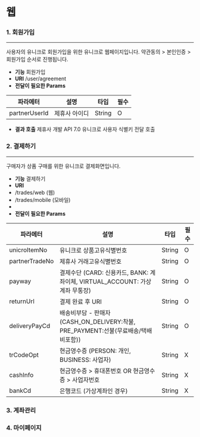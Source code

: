 # 웹

### 1. 회원가입

***
사용자의 유니크로 회원가입을 위한 유니크로 웹페이지입니다.
약관동의 > 본인인증 > 회원가입 순서로 진행됩니다.

* **기능** 회원가입
* **URI** /user/agreement
* **전달이 필요한 Params**

| 파라메터           | 설명          | 타입    | 필수 |
| ----------------- | ------------ | ------ | -- |
| partnerUserId     | 제휴사 아이디  | String | O  |

* **결과 호출** 제휴사 개발 API 7.0 유니크로 사용자 식별키 전달 호출

### 2. 결제하기

***

구매자가 상품 구매를 위한 유니크로 결제화면입니다.

* **기능** 결제하기
* **URI**
*  /trades/web (웹)
*  /trades/mobile (모바일)
* 
* **전달이 필요한 Params**

| 파라메터               | 설명                                                               | 타입     | 필수 |
| ------------------ | ---------------------------------------------------------------- | ------ | -- |
| unicroItemNo       | 유니크로 상품고유식별번호                                                     | String | O  |
| partnerTradeNo     | 제휴사 거래고유식별번호                                                     | String | O  |
| payway             | 결제수단 (CARD: 신용카드, BANK: 계좌이체, VIRTUAL_ACCOUNT: 가상계좌 무통장)        | String | O  |
| returnUrl          | 결제 완료 후 URI                                                      | String | O  |
| deliveryPayCd      | 배송비부담 - 판매자 (CASH_ON_DELIVERY:착불, PRE_PAYMENT:선불(무료배송/택배비포함)) | String | O  |
| trCodeOpt          | 현금영수증 (PERSON: 개인, BUSINESS: 사업자)                                | String | X  |
| cashInfo           | 현금영수증 > 휴대폰번호  OR 현금영수증 > 사업자번호                                                     | String | X  |
| bankCd             | 은행코드 (가상계좌인 경우)                                                     | String | X  |


### 3. 계좌관리
### 4. 마이페이지
